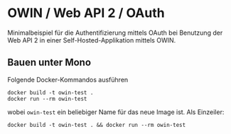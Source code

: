 # OWIN / Web API 2 / OAuth

Minimalbeispiel für die Authentifizierung mittels OAuth bei Benutzung der Web API 2 in einer Self-Hosted-Applikation mittels OWIN.

## Bauen unter Mono

Folgende Docker-Kommandos ausführen

	docker build -t owin-test . 
	docker run --rm owin-test

wobei `owin-test` ein beliebiger Name für das neue Image ist.
Als Einzeiler:

	docker build -t owin-test . && docker run --rm owin-test
